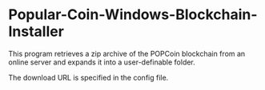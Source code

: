 # Popular-Coin-Windows-Blockchain-Installer
This program retrieves a zip archive of the POPCoin blockchain from an online server and expands it into a user-definable folder.

The download URL is specified in the config file.
